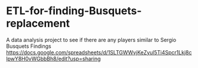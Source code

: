 # ETL-for-finding-Busquets-replacement
A data analysis project to see if there are any players similar to Sergio Busquets 
Findings 
https://docs.google.com/spreadsheets/d/1SLTGWWvjKeZyul5Ti4Spcr1Lkj8clpwY8H0vWGbbBh8/edit?usp=sharing
